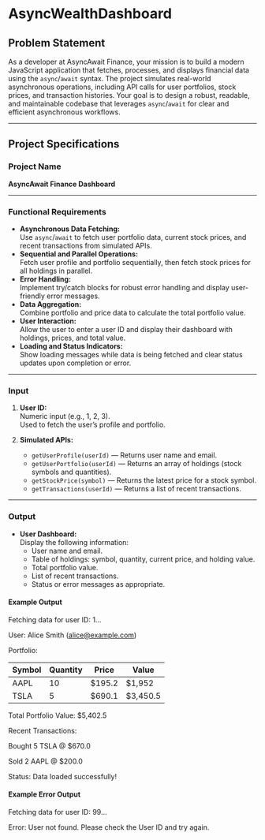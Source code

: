 # AsyncWealthDashboard

## Problem Statement

As a developer at AsyncAwait Finance, your mission is to build a modern JavaScript application that fetches, processes, and displays financial data using the `async`/`await` syntax. The project simulates real-world asynchronous operations, including API calls for user portfolios, stock prices, and transaction histories. Your goal is to design a robust, readable, and maintainable codebase that leverages `async`/`await` for clear and efficient asynchronous workflows.

---

## Project Specifications

### Project Name

**AsyncAwait Finance Dashboard**

---

### Functional Requirements

- **Asynchronous Data Fetching:**  
  Use `async`/`await` to fetch user portfolio data, current stock prices, and recent transactions from simulated APIs.
- **Sequential and Parallel Operations:**  
  Fetch user profile and portfolio sequentially, then fetch stock prices for all holdings in parallel.
- **Error Handling:**  
  Implement try/catch blocks for robust error handling and display user-friendly error messages.
- **Data Aggregation:**  
  Combine portfolio and price data to calculate the total portfolio value.
- **User Interaction:**  
  Allow the user to enter a user ID and display their dashboard with holdings, prices, and total value.
- **Loading and Status Indicators:**  
  Show loading messages while data is being fetched and clear status updates upon completion or error.

---

### Input

1. **User ID:**  
   Numeric input (e.g., 1, 2, 3).  
   Used to fetch the user’s profile and portfolio.

2. **Simulated APIs:**
   - `getUserProfile(userId)` — Returns user name and email.
   - `getUserPortfolio(userId)` — Returns an array of holdings (stock symbols and quantities).
   - `getStockPrice(symbol)` — Returns the latest price for a stock symbol.
   - `getTransactions(userId)` — Returns a list of recent transactions.

---

### Output

- **User Dashboard:**  
  Display the following information:
  - User name and email.
  - Table of holdings: symbol, quantity, current price, and holding value.
  - Total portfolio value.
  - List of recent transactions.
  - Status or error messages as appropriate.

#### Example Output

Fetching data for user ID: 1...

User: Alice Smith (alice@example.com)

Portfolio:

| Symbol | Quantity | Price   | Value    |
|--------|----------|---------|----------|
| AAPL   | 10       | $195.2  | $1,952   |
| TSLA   | 5        | $690.1  | $3,450.5 |

Total Portfolio Value: $5,402.5

Recent Transactions:

Bought 5 TSLA @ $670.0

Sold 2 AAPL @ $200.0

Status: Data loaded successfully!

#### Example Error Output

Fetching data for user ID: 99...

Error: User not found. Please check the User ID and try again.